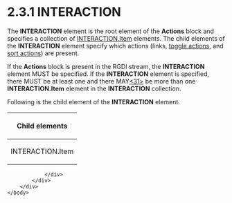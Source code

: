 <html dir="LTR" xmlns:mshelp="http://msdn.microsoft.com/mshelp" xmlns:ddue="http://ddue.schemas.microsoft.com/authoring/2003/5" xmlns:xlink="http://www.w3.org/1999/xlink" xmlns:tool="http://www.microsoft.com/tooltip">
    <head>
        <meta http-equiv="Content-Type" content="text/html; CHARSET=utf-8"></meta>
        <meta name="save" content="history"></meta>
        <title>2.3.1 INTERACTION</title>
        <xml>
            <mshelp:toctitle title="2.3.1 INTERACTION"></mshelp:toctitle>
            <mshelp:rltitle title="[MS-RGDI]: INTERACTION"></mshelp:rltitle>
            <mshelp:keyword index="A" term="7c2fb78c-9a51-4c6b-b194-e78663ca61b7"></mshelp:keyword>
            <mshelp:attr name="DCSext.ContentType" value="open specification"></mshelp:attr>
            <mshelp:attr name="AssetID" value="7c2fb78c-9a51-4c6b-b194-e78663ca61b7"></mshelp:attr>
            <mshelp:attr name="TopicType" value="kbRef"></mshelp:attr>
            <mshelp:attr name="DCSext.Title" value="[MS-RGDI]: INTERACTION" />
        </xml>
    </head>
    <body>
        <div id="header">
            <h1 class="heading">2.3.1 INTERACTION</h1>
        </div>
        <div id="mainSection">
            <div id="mainBody">
                <div id="allHistory" class="saveHistory"></div>
                <div id="sectionSection0" class="section" name="collapseableSection">
                    

<p>The <b>INTERACTION</b> element is the root element of the <b>Actions</b>
block and specifies a collection of <a href="9df6bcb8-6f2f-404d-a931-09012623447d.htm">INTERACTION.Item</a> elements.
The child elements of the <b>INTERACTION</b> element specify which actions
(links, <a href="557e6223-9107-4be3-9f7c-b83beb5d16fc.htm#gt_03b3e6e0-2f9b-45fa-bc4a-cef25c2aed55">toggle actions</a>,
and <a href="557e6223-9107-4be3-9f7c-b83beb5d16fc.htm#gt_a400d961-e921-4db6-b837-b56cd46b351b">sort actions</a>) are
present.</p>

<p>If the <b>Actions</b> block is present in the RGDI stream,
the <b>INTERACTION</b> element MUST be specified. If the <b>INTERACTION</b>
element is specified, there MUST be at least one and there MAY<a id="Appendix_A_Target_31"></a><a href="5f16d945-e8a0-4cc3-9547-1c8f3e568219.htm#Appendix_A_31" aria-label="Product behavior note 31">&lt;31&gt;</a> be more than one <b>INTERACTION.Item</b>
element in the <b>INTERACTION</b> collection.</p>

<p>Following is the child element of the <b>INTERACTION</b>
element.</p>

<table>
 <thead>
  <tr>
   <th>
   <p>Child elements</p>
   </th>
  </tr>
 </thead>
 <tr>
  <td>
  <p>INTERACTION.Item</p>
  </td>
 </tr>
</table>

<p> </p>


                </div>
            </div>
        </div>
    </body>
</html>